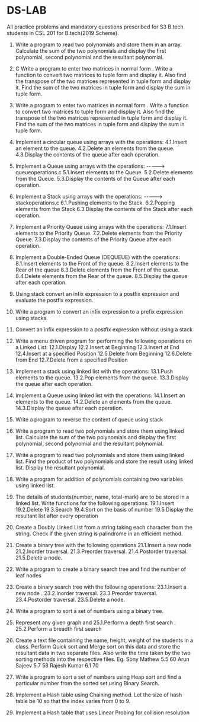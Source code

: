# DS-LAB
All practice problems and mandatory questions prescribed for S3 B.tech students in CSL 201  for B.tech(2019 Scheme).





1. Write a program to read two polynomials and store them in an array. Calculate the sum of the
two polynomials and display the first polynomial, second polynomial and the resultant
polynomial.

2. C Write a program to enter two matrices in normal form . Write a function to convert two
matrices to tuple form and display it. Also find the transpose of the two matrices represented
in tuple form and display it. Find the sum of the two matrices in tuple form and display the
sum in tuple form.

3. Write a program to enter two matrices in normal form . Write a function to convert two
matrices to tuple form and display it. Also find the transpose of the two matrices represented
in tuple form and display it. Find the sum of the two matrices in tuple form and display the
sum in tuple form.

4. Implement a circular queue using arrays with the operations:
4.1.Insert an element to the queue.
4.2.Delete an elements from the queue.
4.3.Display the contents of the queue after each operation.

5. Implement a Queue using arrays with the operations:    -----> queueoperations.c
5.1.Insert elements to the Queue.
5.2.Delete elements from the Queue.
5.3.Display the contents of the Queue after each operation.


6. Implement a Stack using arrays with the operations:    -----> stackoperations.c
6.1.Pushing elements to the Stack.
6.2.Popping elements from the Stack
6.3.Display the contents of the Stack after each operation.

7. Implement a Priority Queue using arrays with the operations:
7.1.Insert elements to the Priority Queue.
7.2.Delete elements from the Priority Queue.
7.3.Display the contents of the Priority Queue after each operation.

8. Implement a Double-Ended Queue (DEQUEUE) with the operations:
8.1.Insert elements to the Front of the queue.
8.2.Insert elements to the Rear of the queue
8.3.Delete elements from the Front of the queue.
8.4.Delete elements from the Rear of the queue.
8.5.Display the queue after each operation.

9. Using stack convert an infix expression to a postfix expression and evaluate the postfix
expression.

10. Write a program to convert an infix expression to a prefix expression using stacks.

11. Convert an infix expression to a postfix expression without using a stack

12. Write a menu driven program for performing the following operations on a Linked List:
12.1.Display
12.2.Insert at Beginning
12.3.Insert at End
12.4.Insert at a specified Position
12.5.Delete from Beginning
12.6.Delete from End
12.7.Delete from a specified Position

13. Implement a stack using linked list with the operations:
13.1.Push elements to the queue.
13.2.Pop elements from the queue.
13.3.Display the queue after each operation.

14. Implement a Queue using linked list with the operations:
14.1.Insert an elements to the queue.
14.2.Delete an elements from the queue.
14.3.Display the queue after each operation.

15. Write a program to reverse the content of queue using stack

16. Write a program to read two polynomials and store them using linked list. Calculate the sum
of the two polynomials and display the first polynomial, second polynomial and the resultant
polynomial.

17. Write a program to read two polynomials and store them using linked list. Find the product
of two polynomials and store the result using linked list. Display the resultant polynomial.

18. Write a program for addition of polynomials containing two variables using linked list.

19. The details of students(number, name, total-mark) are to be stored in a linked list. Write
functions for the following operations:
19.1.Insert
19.2.Delete
19.3.Search
19.4.Sort on the basis of number
19.5.Display the resultant list after every operation

20. Create a Doubly Linked List from a string taking each character from the string. Check if the
given string is palindrome in an efficient method.

21. Create a binary tree with the following operations
21.1.Insert a new node
21.2.Inorder traversal.
21.3.Preorder traversal.
21.4.Postorder traversal.
21.5.Delete a node.

22. Write a program to create a binary search tree and find the number of leaf nodes

23. Create a binary search tree with the following operations:
23.1.Insert a new node .
23.2.Inorder traversal.
23.3.Preorder traversal.
23.4.Postorder traversal.
23.5.Delete a node.

24. Write a program to sort a set of numbers using a binary tree.

25. Represent any given graph and
25.1.Perform a depth first search .
25.2.Perform a breadth first search

26. Create a text file containing the name, height, weight of the students in a class. Perform
Quick sort and Merge sort on this data and store the resultant data in two separate files. Also
write the time taken by the two sorting methods into the respective files.
Eg. Sony Mathew 5.5 60
Arun Sajeev 5.7 58
Rajesh Kumar 6.1 70

27. Write a program to sort a set of numbers using Heap sort and find a particular number from
the sorted set using Binary Search.

28. Implement a Hash table using Chaining method. Let the size of hash table be 10 so that the
index varies from 0 to 9.

29. Implement a Hash table that uses Linear Probing for collision resolution
